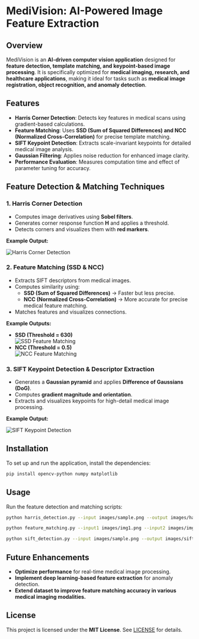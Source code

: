 # MediVision: AI-Powered Image Feature Extraction

## Overview
MediVision is an **AI-driven computer vision application** designed for **feature detection, template matching, and keypoint-based image processing**. It is specifically optimized for **medical imaging, research, and healthcare applications**, making it ideal for tasks such as **medical image registration, object recognition, and anomaly detection**.

## Features

- **Harris Corner Detection**: Detects key features in medical scans using gradient-based calculations.
- **Feature Matching**: Uses **SSD (Sum of Squared Differences) and NCC (Normalized Cross-Correlation)** for precise template matching.
- **SIFT Keypoint Detection**: Extracts scale-invariant keypoints for detailed medical image analysis.
- **Gaussian Filtering**: Applies noise reduction for enhanced image clarity.
- **Performance Evaluation**: Measures computation time and effect of parameter tuning for accuracy.

## Feature Detection & Matching Techniques

### 1. **Harris Corner Detection**
- Computes image derivatives using **Sobel filters**.
- Generates corner response function **H** and applies a threshold.
- Detects corners and visualizes them with **red markers**.

**Example Output:**

![Harris Corner Detection](images/harris_corners.png)

### 2. **Feature Matching (SSD & NCC)**
- Extracts SIFT descriptors from medical images.
- Computes similarity using:
  - **SSD (Sum of Squared Differences)** → Faster but less precise.
  - **NCC (Normalized Cross-Correlation)** → More accurate for precise medical feature matching.
- Matches features and visualizes connections.

**Example Outputs:**

- **SSD (Threshold = 630)**  
  ![SSD Feature Matching](images/ssd_630.png)
- **NCC (Threshold = 0.5)**  
  ![NCC Feature Matching](images/ncc_05.png)

### 3. **SIFT Keypoint Detection & Descriptor Extraction**
- Generates a **Gaussian pyramid** and applies **Difference of Gaussians (DoG)**.
- Computes **gradient magnitude and orientation**.
- Extracts and visualizes keypoints for high-detail medical image processing.

**Example Output:**

![SIFT Keypoint Detection](images/sift_keypoints.png)

## Installation
To set up and run the application, install the dependencies:

```bash
pip install opencv-python numpy matplotlib
```

## Usage
Run the feature detection and matching scripts:

```bash
python harris_detection.py --input images/sample.png --output images/harris_output.png
```

```bash
python feature_matching.py --input1 images/img1.png --input2 images/img2.png --output images/match_output.png
```

```bash
python sift_detection.py --input images/sample.png --output images/sift_output.png
```

## Future Enhancements
- **Optimize performance** for real-time medical image processing.
- **Implement deep learning-based feature extraction** for anomaly detection.
- **Extend dataset to improve feature matching accuracy in various medical imaging modalities.**

## License
This project is licensed under the **MIT License**. See [LICENSE](LICENSE) for details.

